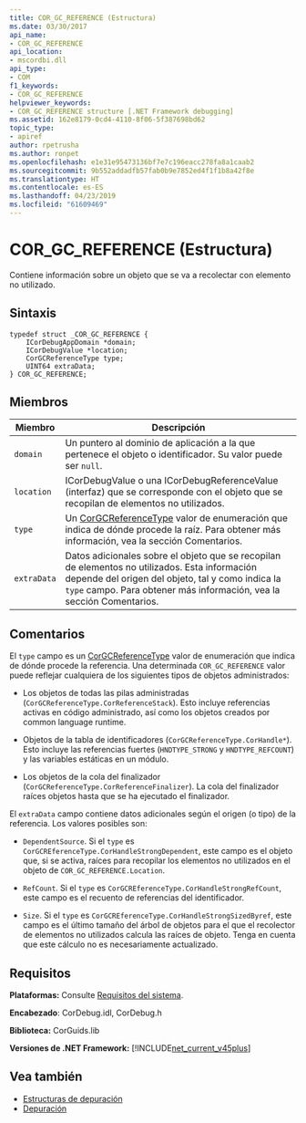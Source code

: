 ```yaml
---
title: COR_GC_REFERENCE (Estructura)
ms.date: 03/30/2017
api_name:
- COR_GC_REFERENCE
api_location:
- mscordbi.dll
api_type:
- COM
f1_keywords:
- COR_GC_REFERENCE
helpviewer_keywords:
- COR_GC_REFERENCE structure [.NET Framework debugging]
ms.assetid: 162e8179-0cd4-4110-8f06-5f387698bd62
topic_type:
- apiref
author: rpetrusha
ms.author: ronpet
ms.openlocfilehash: e1e31e95473136bf7e7c196eacc278fa8a1caab2
ms.sourcegitcommit: 9b552addadfb57fab0b9e7852ed4f1f1b8a42f8e
ms.translationtype: HT
ms.contentlocale: es-ES
ms.lasthandoff: 04/23/2019
ms.locfileid: "61609469"
---
```

# <a name="corgcreference-structure"></a>COR_GC_REFERENCE (Estructura)
Contiene información sobre un objeto que se va a recolectar con elemento no utilizado.  
  
## <a name="syntax"></a>Sintaxis  
  
```  
typedef struct _COR_GC_REFERENCE {  
    ICorDebugAppDomain *domain;   
    ICorDebugValue *location;  
    CorGCReferenceType type;  
    UINT64 extraData;  
} COR_GC_REFERENCE;  
```  
  
## <a name="members"></a>Miembros  
  
|Miembro|Descripción|  
|------------|-----------------|  
|`domain`|Un puntero al dominio de aplicación a la que pertenece el objeto o identificador. Su valor puede ser `null`.|  
|`location`|ICorDebugValue o una ICorDebugReferenceValue (interfaz) que se corresponde con el objeto que se recopilan de elementos no utilizados.|  
|`type`|Un [CorGCReferenceType](../../../../docs/framework/unmanaged-api/debugging/corgcreferencetype-enumeration.md) valor de enumeración que indica de dónde procede la raíz. Para obtener más información, vea la sección Comentarios.|  
|`extraData`|Datos adicionales sobre el objeto que se recopilan de elementos no utilizados. Esta información depende del origen del objeto, tal y como indica la `type` campo. Para obtener más información, vea la sección Comentarios.|  
  
## <a name="remarks"></a>Comentarios  
 El `type` campo es un [CorGCReferenceType](../../../../docs/framework/unmanaged-api/debugging/corgcreferencetype-enumeration.md) valor de enumeración que indica de dónde procede la referencia. Una determinada `COR_GC_REFERENCE` valor puede reflejar cualquiera de los siguientes tipos de objetos administrados:  
  
- Los objetos de todas las pilas administradas (`CorGCReferenceType.CorReferenceStack`). Esto incluye referencias activas en código administrado, así como los objetos creados por common language runtime.  
  
- Objetos de la tabla de identificadores (`CorGCReferenceType.CorHandle*`). Esto incluye las referencias fuertes (`HNDTYPE_STRONG` y `HNDTYPE_REFCOUNT`) y las variables estáticas en un módulo.  
  
- Los objetos de la cola del finalizador (`CorGCReferenceType.CorReferenceFinalizer`). La cola del finalizador raíces objetos hasta que se ha ejecutado el finalizador.  
  
 El `extraData` campo contiene datos adicionales según el origen (o tipo) de la referencia. Los valores posibles son:  
  
- `DependentSource`. Si el `type` es `CorGCREferenceType.CorHandleStrongDependent`, este campo es el objeto que, si se activa, raíces para recopilar los elementos no utilizados en el objeto de `COR_GC_REFERENCE.Location`.  
  
- `RefCount`. Si el `type` es `CorGCREferenceType.CorHandleStrongRefCount`, este campo es el recuento de referencias del identificador.  
  
- `Size`. Si el `type` es `CorGCREferenceType.CorHandleStrongSizedByref`, este campo es el último tamaño del árbol de objetos para el que el recolector de elementos no utilizados calcula las raíces de objeto. Tenga en cuenta que este cálculo no es necesariamente actualizado.  
  
## <a name="requirements"></a>Requisitos  
 **Plataformas:** Consulte [Requisitos del sistema](../../../../docs/framework/get-started/system-requirements.md).  
  
 **Encabezado**: CorDebug.idl, CorDebug.h  
  
 **Biblioteca:** CorGuids.lib  
  
 **Versiones de .NET Framework:** [!INCLUDE[net_current_v45plus](../../../../includes/net-current-v45plus-md.md)]  
  
## <a name="see-also"></a>Vea también

- [Estructuras de depuración](../../../../docs/framework/unmanaged-api/debugging/debugging-structures.md)
- [Depuración](../../../../docs/framework/unmanaged-api/debugging/index.md)
